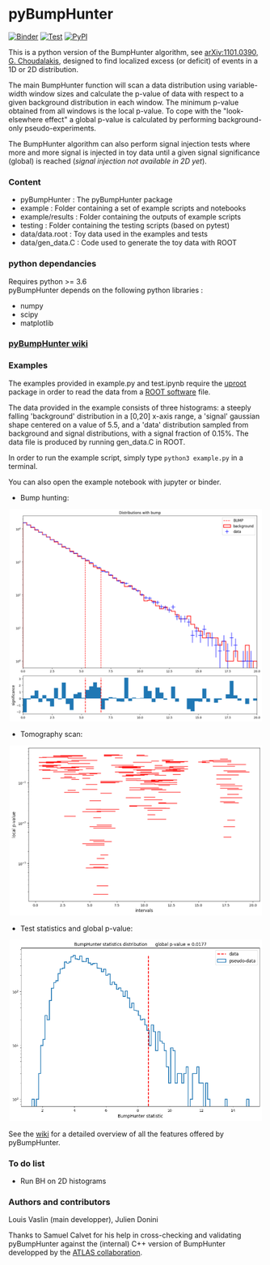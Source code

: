 # pyBumpHunter

[![Binder](https://mybinder.org/badge_logo.svg)](https://mybinder.org/v2/gh/lovaslin/pyBumpHunter/master)
[![Test](https://github.com/scikit-hep/pyBumpHunter/workflows/automated_testing/badge.svg)](https://github.com/lovaslin/pyBumpHunter/actions)
[![PyPI](https://img.shields.io/pypi/v/pyBumpHunter)](https://pypi.org/project/pyBumpHunter/)

This is a python version of the BumpHunter algorithm, see [arXiv:1101.0390, G. Choudalakis](https://arxiv.org/abs/1101.0390), designed to find localized excess (or deficit) of events in a 1D or 2D distribution.

The main BumpHunter function will scan a data distribution using variable-width window sizes and calculate the p-value of data with respect to a given background distribution in each window. The minimum p-value obtained from all windows is the local p-value. To cope with the "look-elsewhere effect" a global p-value is calculated by performing background-only pseudo-experiments.

The BumpHunter algorithm can also perform signal injection tests where more and more signal is injected in toy data until a given signal significance (global) is reached (*signal injection not available in 2D yet*).

### Content

* pyBumpHunter : The pyBumpHunter package
* example : Folder containing a set of example scripts and notebooks
* example/results : Folder containing the outputs of example scripts
* testing : Folder containing the testing scripts (based on pytest)
* data/data.root  : Toy data used in the examples and tests
* data/gen_data.C : Code used to generate the toy data with ROOT

### python dependancies

Requires python >= 3.6  
pyBumpHunter depends on the following python libraries :

* numpy
* scipy
* matplotlib

### [pyBumpHunter wiki](https://github.com/lovaslin/pyBumpHunter/wiki)

### Examples

The examples provided in example.py and test.ipynb require the [uproot](https://github.com/scikit-hep/uproot) package in order to read the data from a [ROOT software](https://root.cern.ch/) file.

The data provided in the example consists of three histograms: a steeply falling 'background' distribution in a [0,20] x-axis range, a 'signal' gaussian shape centered on a value of 5.5, and a 'data' distribution sampled from background and signal distributions, with a signal fraction of 0.15%. The data file is produced by running gen_data.C in ROOT.

In order to run the example script, simply type `python3 example.py` in a terminal.

You can also open the example notebook with jupyter or binder.

* Bump hunting:

<p align="center">
<img src="./example/results/1D/bump.png" title="drawing"  width="500">
</p>

* Tomography scan:

<p align="center">
<img src="./example/results/1D/tomography.png" title="drawing"  width="500">
</p>

* Test statistics and global p-value:

<p align="center">
<img src="./example/results/1D/BH_statistics.png" title="drawing"  width="500">
</p>

See the [wiki](https://github.com/lovaslin/pyBumpHunter/wiki) for a detailed overview of all the features offered by pyBumpHunter.

### To do list

* Run BH on 2D histograms

### Authors and contributors

Louis Vaslin (main developper), Julien Donini

Thanks to Samuel Calvet for his help in cross-checking and validating pyBumpHunter against the (internal) C++ version of BumpHunter developped by the [ATLAS collaboration](https://atlas.cern/).
